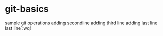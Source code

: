 # git-basics
sample git operations
adding secondline
adding third line
adding last line
last line`:wq!

